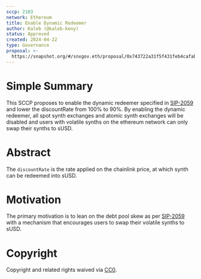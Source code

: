 ```yaml
---
sccp: 2103
network: Ethereum
title: Enable Dynamic Redeemer
author: Kaleb (@kaleb-keny)
status: Approved
created: 2024-04-22
type: Governance
proposal: >-
  https://snapshot.org/#/snxgov.eth/proposal/0x743722a31f5f431feb4cafabdd545d1cf7231ddd5c00446ad73cac8cca89fedc
---
```


# Simple Summary

This SCCP proposes to enable the dynamic redeemer specified in [SIP-2059](https://sips.synthetix.io/sips/sip-2059/) and lower the discountRate from 100% to 90%. By enabling the dynamic redeemer, all spot synth exchanges and atomic synth exchanges will be disabled and users with volatile synths on the ethereum network can only swap their synths to sUSD.

# Abstract

The `discountRate` is the rate applied on the chainlink price, at which synth can be redeemed into sUSD.

# Motivation

The primary motivation is to lean on the debt pool skew as per [SIP-2059](https://sips.synthetix.io/sips/sip-2059/) with a mechanism that encourages users to swap their volatile synths to sUSD. 

# Copyright

Copyright and related rights waived via [CC0](https://creativecommons.org/publicdomain/zero/1.0/).


